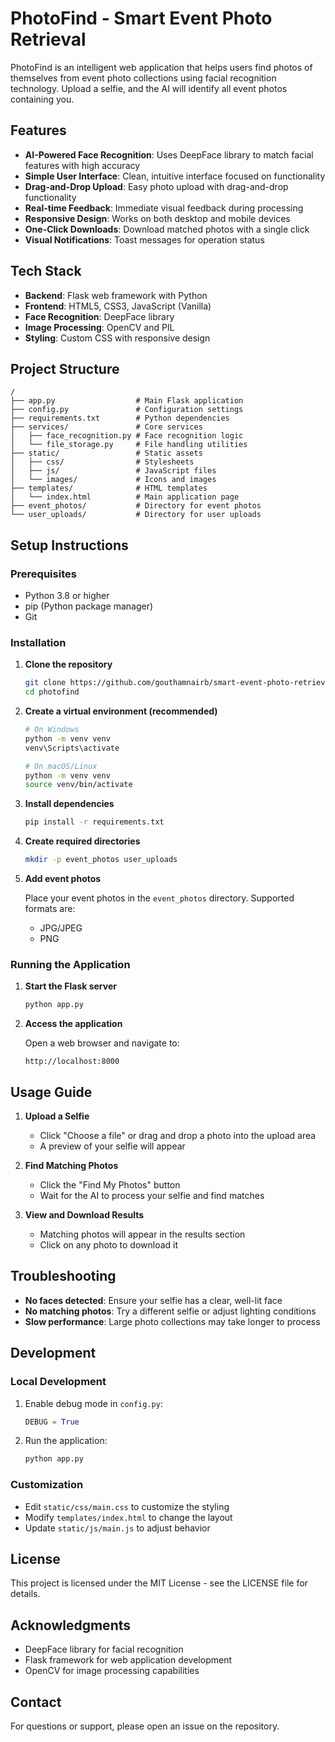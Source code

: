 # PhotoFind - Smart Event Photo Retrieval

PhotoFind is an intelligent web application that helps users find photos of themselves from event photo collections using facial recognition technology. Upload a selfie, and the AI will identify all event photos containing you.

## Features

- **AI-Powered Face Recognition**: Uses DeepFace library to match facial features with high accuracy
- **Simple User Interface**: Clean, intuitive interface focused on functionality
- **Drag-and-Drop Upload**: Easy photo upload with drag-and-drop functionality
- **Real-time Feedback**: Immediate visual feedback during processing
- **Responsive Design**: Works on both desktop and mobile devices
- **One-Click Downloads**: Download matched photos with a single click
- **Visual Notifications**: Toast messages for operation status

## Tech Stack

- **Backend**: Flask web framework with Python
- **Frontend**: HTML5, CSS3, JavaScript (Vanilla)
- **Face Recognition**: DeepFace library
- **Image Processing**: OpenCV and PIL
- **Styling**: Custom CSS with responsive design

## Project Structure

```
/
├── app.py                  # Main Flask application
├── config.py               # Configuration settings
├── requirements.txt        # Python dependencies
├── services/               # Core services
│   ├── face_recognition.py # Face recognition logic
│   └── file_storage.py     # File handling utilities
├── static/                 # Static assets
│   ├── css/                # Stylesheets
│   ├── js/                 # JavaScript files
│   └── images/             # Icons and images
├── templates/              # HTML templates
│   └── index.html          # Main application page
├── event_photos/           # Directory for event photos
└── user_uploads/           # Directory for user uploads
```

## Setup Instructions

### Prerequisites

- Python 3.8 or higher
- pip (Python package manager)
- Git

### Installation

1. **Clone the repository**
   ```bash
   git clone https://github.com/gouthamnairb/smart-event-photo-retrieval.git
   cd photofind
   ```

2. **Create a virtual environment (recommended)**
   ```bash
   # On Windows
   python -m venv venv
   venv\Scripts\activate

   # On macOS/Linux
   python -m venv venv
   source venv/bin/activate
   ```

3. **Install dependencies**
   ```bash
   pip install -r requirements.txt
   ```

4. **Create required directories**
   ```bash
   mkdir -p event_photos user_uploads
   ```

5. **Add event photos**
   
   Place your event photos in the `event_photos` directory. Supported formats are:
   - JPG/JPEG
   - PNG

### Running the Application

1. **Start the Flask server**
   ```bash
   python app.py
   ```

2. **Access the application**
   
   Open a web browser and navigate to:
   ```
   http://localhost:8000
   ```

## Usage Guide

1. **Upload a Selfie**
   - Click "Choose a file" or drag and drop a photo into the upload area
   - A preview of your selfie will appear

2. **Find Matching Photos**
   - Click the "Find My Photos" button
   - Wait for the AI to process your selfie and find matches

3. **View and Download Results**
   - Matching photos will appear in the results section
   - Click on any photo to download it

## Troubleshooting

- **No faces detected**: Ensure your selfie has a clear, well-lit face
- **No matching photos**: Try a different selfie or adjust lighting conditions
- **Slow performance**: Large photo collections may take longer to process

## Development

### Local Development

1. Enable debug mode in `config.py`:
   ```python
   DEBUG = True
   ```

2. Run the application:
   ```bash
   python app.py
   ```

### Customization

- Edit `static/css/main.css` to customize the styling
- Modify `templates/index.html` to change the layout
- Update `static/js/main.js` to adjust behavior

## License

This project is licensed under the MIT License - see the LICENSE file for details.

## Acknowledgments

- DeepFace library for facial recognition
- Flask framework for web application development
- OpenCV for image processing capabilities

## Contact

For questions or support, please open an issue on the repository. 
